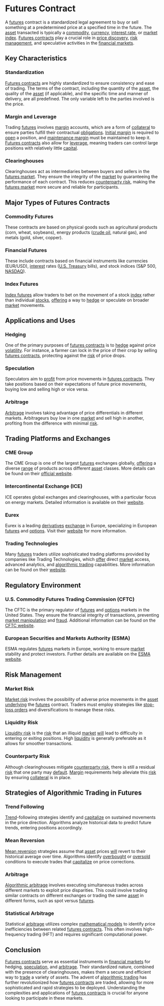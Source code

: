 # Futures Contract

A [futures](../f/futures.md) contract is a standardized legal agreement to buy or sell something at a predetermined price at a specified time in the future. The [asset](../a/asset.md) transacted is typically a [commodity](../c/commodity.md), [currency](../c/currency.md), [interest rate](../i/interest_rate.md), or [market index](../m/market_index.md). [Futures contracts](../f/futures_contracts.md) play a crucial role in [price discovery](../p/price_discovery.md), [risk management](../r/risk_management.md), and speculative activities in the [financial markets](../f/financial_market.md).

## Key Characteristics

### Standardization
[Futures contracts](../f/futures_contracts.md) are highly standardized to ensure consistency and ease of trading. The terms of the contract, including the quantity of the [asset](../a/asset.md), the quality of the [asset](../a/asset.md) (if applicable), and the specific time and manner of delivery, are all predefined. The only variable left to the parties involved is the price.

### Margin and Leverage
Trading [futures](../f/futures.md) involves [margin](../m/margin.md) accounts, which are a form of [collateral](../c/collateral.md) to ensure parties fulfill their contractual [obligations](../o/obligation.md). [Initial margin](../i/initial_margin.md) is required to [open](../o/open.md) a position, and [maintenance margin](../m/maintenance_margin.md) must be maintained to keep it. [Futures contracts](../f/futures_contracts.md) also allow for [leverage](../l/leverage.md), meaning traders can control large positions with relatively little [capital](../c/capital.md).

### Clearinghouses
Clearinghouses act as intermediaries between buyers and sellers in the [futures market](../f/futures_market.md). They ensure the integrity of the [market](../m/market.md) by guaranteeing the performance of each contract. This reduces [counterparty risk](../c/counterparty_risk.md), making the [futures market](../f/futures_market.md) more secure and reliable for participants.

## Major Types of Futures Contracts

### Commodity Futures
These contracts are based on physical goods such as agricultural products (corn, wheat, soybeans), energy products ([crude oil](../c/crude_oil.md), natural gas), and metals (gold, silver, copper).

### Financial Futures
These include contracts based on financial instruments like currencies (EUR/USD), [interest](../i/interest.md) rates ([U.S. Treasury](../u/u.s._treasury.md) bills), and stock indices (S&P 500, [NASDAQ](../n/nasdaq.md)).

### Index Futures
[Index futures](../i/index_futures.md) allow traders to bet on the movement of a stock [index](../i/index.md) rather than individual [stocks](../s/stock.md), [offering](../o/offering.md) a way to [hedge](../h/hedge.md) or speculate on broader [market](../m/market.md) movements.

## Applications and Uses

### Hedging
One of the primary purposes of [futures contracts](../f/futures_contracts.md) is to [hedge](../h/hedge.md) against price [volatility](../v/volatility.md). For instance, a farmer can lock in the price of their crop by selling [futures contracts](../f/futures_contracts.md), protecting against the [risk](../r/risk.md) of price drops.

### Speculation
Speculators aim to [profit](../p/profit.md) from price movements in [futures contracts](../f/futures_contracts.md). They take positions based on their expectations of future price movements, buying low and selling high or vice versa.

### Arbitrage
[Arbitrage](../a/arbitrage.md) involves taking advantage of price differentials in different markets. Arbitrageurs buy low in one [market](../m/market.md) and sell high in another, profiting from the difference with minimal [risk](../r/risk.md).

## Trading Platforms and Exchanges

### CME Group
The CME Group is one of the largest [futures](../f/futures.md) exchanges globally, [offering](../o/offering.md) a diverse [range](../r/range.md) of products across different [asset](../a/asset.md) classes. More details can be found on their [official website](https://www.cmegroup.com/).

### Intercontinental Exchange (ICE)
ICE operates global exchanges and clearinghouses, with a particular focus on energy markets. Detailed information is available on their [website](https://www.theice.com/).

### Eurex
Eurex is a leading [derivatives](../d/derivatives.md) [exchange](../e/exchange.md) in Europe, specializing in European [futures](../f/futures.md) and [options](../o/options.md). Visit their [website](https://www.eurex.com/) for more information.

### Trading Technologies
Many [futures](../f/futures.md) traders utilize sophisticated trading platforms provided by companies like Trading Technologies, which [offer](../o/offer.md) direct [market](../m/market.md) access, advanced analytics, and [algorithmic trading](../a/accountability.md) capabilities. More information can be found on their [website](https://www.tradingtechnologies.com/).

## Regulatory Environment

### U.S. Commodity Futures Trading Commission (CFTC)
The CFTC is the primary regulator of [futures](../f/futures.md) and [options](../o/options.md) markets in the United States. They ensure the financial integrity of transactions, preventing [market manipulation](../m/market_manipulation.md) and [fraud](../f/fraud.md). Additional information can be found on the [CFTC website](https://www.cftc.gov/).

### European Securities and Markets Authority (ESMA)
ESMA regulates [futures](../f/futures.md) markets in Europe, working to ensure [market](../m/market.md) stability and protect investors. Further details are available on the [ESMA website](https://www.esma.europa.eu/).

## Risk Management

### Market Risk
[Market risk](../m/market_risk.md) involves the possibility of adverse price movements in the [asset](../a/asset.md) [underlying](../u/underlying.md) the [futures](../f/futures.md) contract. Traders must employ strategies like [stop-loss orders](../s/stop-loss_orders.md) and diversifications to manage these risks.

### Liquidity Risk
[Liquidity risk](../l/liquidity_risk.md) is the [risk](../r/risk.md) that an illiquid [market](../m/market.md) [will](../w/will.md) lead to difficulty in entering or exiting positions. High [liquidity](../l/liquidity.md) is generally preferable as it allows for smoother transactions.

### Counterparty Risk
Although clearinghouses mitigate [counterparty risk](../c/counterparty_risk.md), there is still a residual [risk](../r/risk.md) that one party may [default](../d/default.md). [Margin](../m/margin.md) requirements help alleviate this [risk](../r/risk.md) by ensuring [collateral](../c/collateral.md) is in place.

## Strategies of Algorithmic Trading in Futures

### Trend Following
[Trend](../t/trend.md)-following strategies identify and [capitalize](../c/capitalize.md) on sustained movements in the price direction. Algorithms analyze historical data to predict future trends, entering positions accordingly.

### Mean Reversion
[Mean reversion](../m/mean_reversion.md) strategies assume that [asset](../a/asset.md) prices [will](../w/will.md) revert to their historical average over time. Algorithms identify [overbought](../o/overbought.md) or [oversold](../o/oversold.md) conditions to execute trades that [capitalize](../c/capitalize.md) on price corrections.

### Arbitrage
[Algorithmic arbitrage](../a/algorithmic_arbitrage.md) involves executing simultaneous trades across different markets to exploit price disparities. This could involve trading similar contracts on different exchanges or trading the same [asset](../a/asset.md) in different forms, such as spot versus [futures](../f/futures.md).

### Statistical Arbitrage
Statistical [arbitrage](../a/arbitrage.md) utilizes complex [mathematical models](../m/mathematical_models_in_trading.md) to identify price inefficiencies between related [futures contracts](../f/futures_contracts.md). This often involves high-frequency trading (HFT) and requires significant computational power.

## Conclusion
[Futures contracts](../f/futures_contracts.md) serve as essential instruments in [financial markets](../f/financial_market.md) for hedging, [speculation](../s/speculation.md), and [arbitrage](../a/arbitrage.md). Their standardized nature, combined with the presence of clearinghouses, makes them a secure and efficient way to [trade](../t/trade.md) a variety of assets. The advent of [algorithmic trading](../a/accountability.md) has further revolutionized how [futures contracts](../f/futures_contracts.md) are traded, allowing for more sophisticated and rapid strategies to be deployed. Understanding the complexities and applications of [futures contracts](../f/futures_contracts.md) is crucial for anyone looking to participate in these markets.